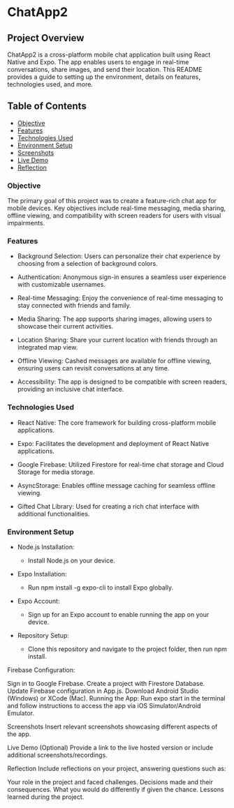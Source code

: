 # ChatApp2

## Project Overview
ChatApp2 is a cross-platform mobile chat application built using React Native and Expo. The app enables users to engage in real-time conversations, share images, and send their location. This README provides a guide to setting up the environment, details on features, technologies used, and more.

## Table of Contents
* [Objective](#objective)
* [Features](#features)
* [Technologies Used](#technologies-used)
* [Environment Setup](#environment-setup)
* [Screenshots](#screenshots)
* [Live Demo](#live-demo)
* [Reflection](#reflection)

### Objective
The primary goal of this project was to create a feature-rich chat app for mobile devices. Key objectives include real-time messaging, media sharing, offline viewing, and compatibility with screen readers for users with visual impairments.

### Features
* Background Selection: Users can personalize their chat experience by choosing from a selection of background colors.

* Authentication: Anonymous sign-in ensures a seamless user experience with customizable usernames.

* Real-time Messaging: Enjoy the convenience of real-time messaging to stay connected with friends and family.

* Media Sharing: The app supports sharing images, allowing users to showcase their current activities.

* Location Sharing: Share your current location with friends through an integrated map view.

* Offline Viewing: Cashed messages are available for offline viewing, ensuring users can revisit conversations at any time.

* Accessibility: The app is designed to be compatible with screen readers, providing an inclusive chat interface.

### Technologies Used
* React Native: The core framework for building cross-platform mobile applications.

* Expo: Facilitates the development and deployment of React Native applications.

* Google Firebase: Utilized Firestore for real-time chat storage and Cloud Storage for media storage.

* AsyncStorage: Enables offline message caching for seamless offline viewing.

* Gifted Chat Library: Used for creating a rich chat interface with additional functionalities.

### Environment Setup
* Node.js Installation:
    - Install Node.js on your device.

* Expo Installation:
    - Run npm install -g expo-cli to install Expo globally.

* Expo Account:
    - Sign up for an Expo account to enable running the app on your device.

* Repository Setup:
    - Clone this repository and navigate to the project folder, then run npm install.

Firebase Configuration:

Sign in to Google Firebase.
Create a project with Firestore Database.
Update Firebase configuration in App.js.
Download Android Studio (Windows) or XCode (Mac).
Running the App:
Run expo start in the terminal and follow instructions to access the app via iOS Simulator/Android Emulator.

Screenshots
Insert relevant screenshots showcasing different aspects of the app.

Live Demo (Optional)
Provide a link to the live hosted version or include additional screenshots/recordings.

Reflection
Include reflections on your project, answering questions such as:

Your role in the project and faced challenges.
Decisions made and their consequences.
What you would do differently if given the chance.
Lessons learned during the project.